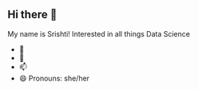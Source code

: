 ## Hi there 👋

My name is Srishti! Interested in all things Data Science
- 🔭  
- 🌱 
- 📫
- 😄 Pronouns: she/her


<!--
**srishtijaju19/srishtijaju19** is a ✨ _special_ ✨ repository because its `README.md` (this file) appears on your GitHub profile.

Here are some ideas to get you started:

- 🔭 I’m currently working on ...
- 🌱 I’m currently learning ...
- 👯 I’m looking to collaborate on ...
- 🤔 I’m looking for help with ...
- 💬 Ask me about ...
- 📫 How to reach me: ...
- 😄 Pronouns: ...
- ⚡ Fun fact: ...
-->
